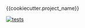 {{cookiecutter.project_name}}

[![tests](https://github.com/{{cookiecutter.github_username}}/{{cookiecutter.project_slug}}/actions/workflows/tests.yaml/badge.svg)](https://github.com/{{cookiecutter.github_username}}/{{cookiecutter.project_slug}}/actions/workflows/tests.yaml)

